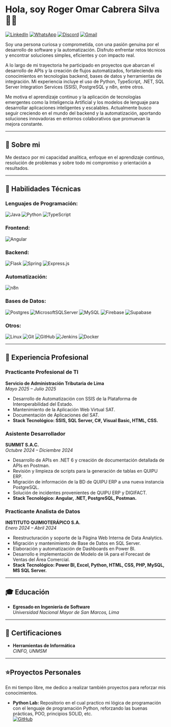 # Hola, soy Roger Omar Cabrera Silva 👨‍💻
[![LinkedIn](https://img.shields.io/badge/linkedin-%230077B5.svg?style=for-the-badge&logo=linkedin&logoColor=white)](https://www.linkedin.com/in/roger-omar-cabrera-silva/)
[![WhatsApp](https://img.shields.io/badge/WhatsApp-25D366?style=for-the-badge&logo=whatsapp&logoColor=white)](https://api.whatsapp.com/send/?phone=51944121294&text&type=phone_number&app_absent=0)
[![Discord](https://img.shields.io/badge/Discord-%235865F2.svg?style=for-the-badge&logo=discord&logoColor=white)](http://discordapp.com/users/841773284394926081)
[![Gmail](https://img.shields.io/badge/Gmail-EA4335.svg?style=for-the-badge&logo=Gmail&logoColor=white)](mailto:rogercs1704@gmail.com)

Soy una persona curiosa y comprometida, con una pasión genuina por el desarrollo de software y la automatización. Disfruto enfrentar retos técnicos y encontrar soluciones simples, eficientes y con impacto real.

A lo largo de mi trayectoria he participado en proyectos que abarcan el desarrollo de APIs y la creación de flujos automatizados, fortaleciendo mis conocimientos en tecnologías backend, bases de datos y herramientas de integración. Mi experiencia incluye el uso de Python, TypeScript, .NET, SQL Server Integration Services (SSIS), PostgreSQL y n8n, entre otros.

Me motiva el aprendizaje continuo y la aplicación de tecnologías emergentes como la Inteligencia Artificial y los modelos de lenguaje para desarrollar aplicaciones inteligentes y escalables. Actualmente busco seguir creciendo en el mundo del backend y la automatización, aportando soluciones innovadoras en entornos colaborativos que promuevan la mejora constante.

---

## 🚀 Sobre mi

Me destaco por mi capacidad analítica, enfoque en el aprendizaje continuo, resolución de problemas y sobre todo mi compromiso y orientación a resultados.

---

## 🔧 Habilidades Técnicas

### **Lenguajes de Programación:**
![Java](https://img.shields.io/badge/java-%23ED8B00.svg?style=for-the-badge&logo=openjdk&logoColor=white)
![Python](https://img.shields.io/badge/python-3670A0?style=for-the-badge&logo=python&logoColor=ffdd54)
![TypeScript](https://img.shields.io/badge/typescript-%23007ACC.svg?style=for-the-badge&logo=typescript&logoColor=white)

### **Frontend:**
![Angular](https://img.shields.io/badge/angular-%23DD0031.svg?style=for-the-badge&logo=angular&logoColor=white)

### **Backend:**
![Flask](https://img.shields.io/badge/flask-%23000.svg?style=for-the-badge&logo=flask&logoColor=white)
![Spring](https://img.shields.io/badge/spring-%236DB33F.svg?style=for-the-badge&logo=spring&logoColor=white)
![Express.js](https://img.shields.io/badge/express.js-%23404d59.svg?style=for-the-badge&logo=express&logoColor=%2361DAFB)

### **Automatización:**
![n8n](https://img.shields.io/badge/n8n-EA4B71.svg?style=for-the-badge&logo=n8n&logoColor=white)

### **Bases de Datos:**
![Postgres](https://img.shields.io/badge/postgres-%23316192.svg?style=for-the-badge&logo=postgresql&logoColor=white)
![MicrosoftSQLServer](https://img.shields.io/badge/Microsoft%20SQL%20Server-CC2927?style=for-the-badge&logo=microsoft%20sql%20server&logoColor=white)
![MySQL](https://img.shields.io/badge/mysql-4479A1.svg?style=for-the-badge&logo=mysql&logoColor=white)
![Firebase](https://img.shields.io/badge/firebase-%23039BE5.svg?style=for-the-badge&logo=firebase)
![Supabase](https://img.shields.io/badge/Supabase-3FCF8E.svg?style=for-the-badge&logo=Supabase&logoColor=white)

### **Otros:**
![Linux](https://img.shields.io/badge/Linux-FCC624?style=for-the-badge&logo=linux&logoColor=black)
![Git](https://img.shields.io/badge/git-%23F05033.svg?style=for-the-badge&logo=git&logoColor=white)
![GitHub](https://img.shields.io/badge/github-%23121011.svg?style=for-the-badge&logo=github&logoColor=white)
![Jenkins](https://img.shields.io/badge/jenkins-%232C5263.svg?style=for-the-badge&logo=jenkins&logoColor=white)
![Docker](https://img.shields.io/badge/docker-%230db7ed.svg?style=for-the-badge&logo=docker&logoColor=white)

---

## 💼 Experiencia Profesional

### **Practicante Profesional de TI**  
**Servicio de Administración Tributaria de Lima**  
*Mayo 2025 – Julio 2025*
- Desarrollo de Automatización con SSIS de la Plataforma de Interoperabilidad del Estado.
- Mantenimiento de la Aplicación Web Virtual SAT.
- Documentación de Aplicaciones del SAT.
- **Stack Tecnológico: SSIS, SQL Server, C#, Visual Basic, HTML, CSS.**

### **Asistente Desarrollador**  
**SUMMIT S.A.C.**  
*Octubre 2024 – Diciembre 2024*  
- Desarrollo de APIs en .NET 6 y creación de documentación detallada de APIs en Postman.
- Revisión y limpieza de scripts para la generación de tablas en QUIPU ERP.
- Migración de información de la BD de QUIPU ERP a una nueva instancia PostgreSQL.
- Solución de incidentes provenientes de QUIPU ERP y DIGIFACT.
- **Stack Tecnológico: Angular, .NET, PostgreSQL, Postman.**

### **Practicante Analista de Datos**  
**INSTITUTO QUIMIOTERÁPICO S.A.**  
*Enero 2024 – Abril 2024*
- Reestructuración y soporte de la Página Web Interna de Data Analytics.
- Migración y mantenimiento de Base de Datos en SQL Server.
- Elaboración y automatización de Dashboards en Power BI.
- Desarrollo e implementación de Modelo de IA para el Forecast de Ventas del Área Comercial.
- **Stack Tecnológico: Power BI, Excel, Python, HTML, CSS, PHP, MySQL, MS SQL Server.**

---

## 🎓 Educación

- **Egresado en Ingeniería de Software**  
  *Universidad Nacional Mayor de San Marcos, Lima*  

---

## 🥇 Certificaciones

- **Herramientas de Informática**  
  *CINFO, UNMSM*  

---

## ⭐Proyectos Personales

En mi tiempo libre, me dedico a realizar también proyectos para reforzar mis conocimientos.
- **Python Lab:** Repositorio en el cual practico mi lógica de programación con el lenguaje de programación Python, reforzando las buenas prácticas, POO, principios SOLID, etc.  
[![GitHub](https://img.shields.io/badge/github-%23121011.svg?style=for-the-badge&logo=github&logoColor=white)](https://github.com/ROCS17/python-lab)
